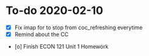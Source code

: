 # To-do 2020-02-10

  - [X] Fix imap for <Tabs> to stop from coc_refreshing everytime
  - [X] Remind about the CC
  - [o] Finish ECON 121 Unit 1 Homework
